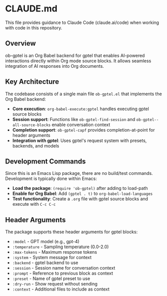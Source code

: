 # CLAUDE.md

This file provides guidance to Claude Code (claude.ai/code) when working with code in this repository.

## Overview

ob-gptel is an Org Babel backend for gptel that enables AI-powered interactions directly within Org mode source blocks. It allows seamless integration of AI responses into Org documents.

## Key Architecture

The codebase consists of a single main file `ob-gptel.el` that implements the Org Babel backend:

- **Core execution**: `org-babel-execute:gptel` handles executing gptel source blocks
- **Session support**: Functions like `ob-gptel-find-session` and `ob-gptel--all-source-blocks` enable conversation context
- **Completion support**: `ob-gptel-capf` provides completion-at-point for header arguments
- **Integration with gptel**: Uses gptel's request system with presets, backends, and models

## Development Commands

Since this is an Emacs Lisp package, there are no build/test commands. Development is typically done within Emacs:

- **Load the package**: `(require 'ob-gptel)` after adding to load-path
- **Enable for Org Babel**: Add `(gptel . t)` to `org-babel-load-languages`
- **Test functionality**: Create a `.org` file with gptel source blocks and execute with `C-c C-c`

## Header Arguments

The package supports these header arguments for gptel blocks:
- `:model` - GPT model (e.g., gpt-4)
- `:temperature` - Sampling temperature (0.0-2.0)
- `:max-tokens` - Maximum response tokens
- `:system` - System message for context
- `:backend` - gptel backend to use
- `:session` - Session name for conversation context
- `:prompt` - Reference to previous block as context
- `:preset` - Name of gptel preset to use
- `:dry-run` - Show request without sending
- `:context` - Additional files to include as context